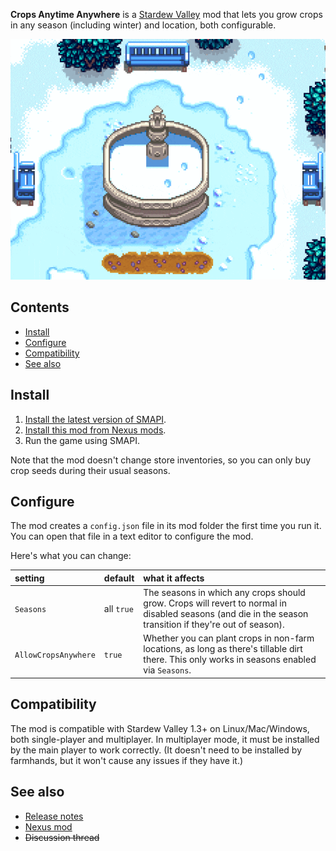 **Crops Anytime Anywhere** is a [Stardew Valley](http://stardewvalley.net/) mod that lets you grow
crops in any season (including winter) and location, both configurable. 

![](screenshot.gif)

## Contents
* [Install](#install)
* [Configure](#configure)
* [Compatibility](#compatibility)
* [See also](#see-also)

## Install
1. [Install the latest version of SMAPI](https://smapi.io/).
2. [Install this mod from Nexus mods](https://www.nexusmods.com/stardewvalley/mods/3000).
3. Run the game using SMAPI.

Note that the mod doesn't change store inventories, so you can only buy crop seeds during their
usual seasons.

## Configure
The mod creates a `config.json` file in its mod folder the first time you run it. You can open that
file in a text editor to configure the mod.

Here's what you can change:

setting              | default    | what it affects
:------------------- | :--------- | :------------------
`Seasons`            | all `true` | The seasons in which any crops should grow. Crops will revert to normal in disabled seasons (and die in the season transition if they're out of season).
`AllowCropsAnywhere` | `true`     | Whether you can plant crops in non-farm locations, as long as there's tillable dirt there. This only works in seasons enabled via `Seasons`.

## Compatibility
The mod is compatible with Stardew Valley 1.3+ on Linux/Mac/Windows, both single-player and
multiplayer. In multiplayer mode, it must be installed by the main player to work correctly. (It
doesn't need to be installed by farmhands, but it won't cause any issues if they have it.)

## See also
* [Release notes](release-notes.md)
* [Nexus mod](https://www.nexusmods.com/stardewvalley/mods/3000)
* ~~Discussion thread~~
